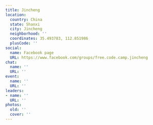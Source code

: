 ```yaml
---
title: Jincheng
location:
  country: China
  state: Shanxi
  city: Jincheng
  neighborhood: ''
  coordinates: 35.493783, 112.851986
  plusCode: ''
social:
  name: Facebook page
  URL: https://www.facebook.com/groups/free.code.camp.jincheng
chat:
  name: ''
  URL: ''
event:
  name: ''
  URL: ''
leaders:
- name: ''
  URL: ''
photos:
  old: ''
  cover: ''
---
```

